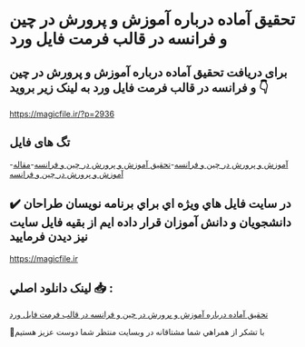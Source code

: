 # تحقیق آماده درباره آموزش و پرورش در چین و فرانسه در قالب فرمت فایل ورد

## برای دریافت تحقیق آماده درباره آموزش و پرورش در چین و فرانسه در قالب فرمت فایل ورد به لینک زیر بروید 👇

https://magicfile.ir/?p=2936

## تگ های فایل

-[آموزش و پرورش در چین و فرانسه](https://magicfile.ir/product/%d8%aa%d8%ad%d9%82%d9%8a%d9%82-%d8%a2%d9%85%d8%a7%d8%af%d9%87-%d8%af%d8%b1%d8%a8%d8%a7%d8%b1%d9%87-%d8%a2%d9%85%d9%88%d8%b2%d8%b4-%d9%88-%d9%be%d8%b1%d9%88%d8%b1%d8%b4-%d8%af%d8%b1-%da%86%db%8c%d9%86-%d9%88-%d9%81%d8%b1%d8%a7%d9%86%d8%b3%d9%87/)-[تحقیق آموزش و پرورش در چین و فرانسه](https://magicfile.ir/product/%d8%aa%d8%ad%d9%82%d9%8a%d9%82-%d8%a2%d9%85%d8%a7%d8%af%d9%87-%d8%af%d8%b1%d8%a8%d8%a7%d8%b1%d9%87-%d8%a2%d9%85%d9%88%d8%b2%d8%b4-%d9%88-%d9%be%d8%b1%d9%88%d8%b1%d8%b4-%d8%af%d8%b1-%da%86%db%8c%d9%86-%d9%88-%d9%81%d8%b1%d8%a7%d9%86%d8%b3%d9%87/)-[مقاله آموزش و پرورش در چین و فرانسه](https://magicfile.ir/product/%d8%aa%d8%ad%d9%82%d9%8a%d9%82-%d8%a2%d9%85%d8%a7%d8%af%d9%87-%d8%af%d8%b1%d8%a8%d8%a7%d8%b1%d9%87-%d8%a2%d9%85%d9%88%d8%b2%d8%b4-%d9%88-%d9%be%d8%b1%d9%88%d8%b1%d8%b4-%d8%af%d8%b1-%da%86%db%8c%d9%86-%d9%88-%d9%81%d8%b1%d8%a7%d9%86%d8%b3%d9%87/)

## ✔️ در سايت فايل هاي ويژه اي براي برنامه نويسان طراحان دانشجويان و دانش آموزان قرار داده ايم از بقيه فايل سايت نيز ديدن فرماييد

https://magicfile.ir


## لينک دانلود اصلي 📥 :

[تحقیق آماده درباره آموزش و پرورش در چین و فرانسه در قالب فرمت فایل ورد](https://magicfile.ir/product/%d8%aa%d8%ad%d9%82%d9%8a%d9%82-%d8%a2%d9%85%d8%a7%d8%af%d9%87-%d8%af%d8%b1%d8%a8%d8%a7%d8%b1%d9%87-%d8%a2%d9%85%d9%88%d8%b2%d8%b4-%d9%88-%d9%be%d8%b1%d9%88%d8%b1%d8%b4-%d8%af%d8%b1-%da%86%db%8c%d9%86-%d9%88-%d9%81%d8%b1%d8%a7%d9%86%d8%b3%d9%87/) 


🙏با تشکر از همراهي شما مشتاقانه در وبسایت منتظر شما دوست عزیز هستیم

